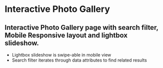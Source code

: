 # Interactive Photo Gallery
## Interactive Photo Gallery page with search filter, Mobile Responsive layout and lightbox slideshow.
- Lightbox slideshow is swipe-able in mobile view
- Search filter iterates through data attributes to find related results